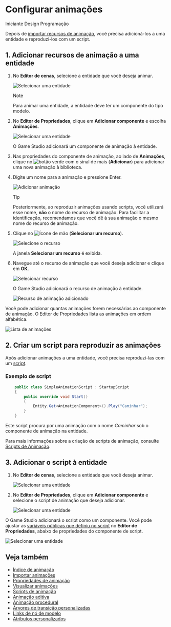 # Configurar animações

<span class="badge text-bg-primary">Iniciante</span>
<span class="badge text-bg-success">Design</span>
<x id="3"/>Programação<x id="4"/><span class="badge text-bg-success"></span>

Depois de [importar recursos de animação](import-animations.md), você precisa adicioná-los a uma entidade e reproduzi-los com um script.

## 1. Adicionar recursos de animação a uma entidade

1. No **Editor de cenas**, selecione a entidade que você deseja animar.

   ![Selecionar uma entidade](media/select-entity.png)

   > [!Note]
   > Para animar uma entidade, a entidade deve ter um componente do tipo modelo.

2. No **Editor de Propriedades**, clique em **Adicionar componente** e escolha **Animações**.

   ![Selecionar uma entidade](media/select-animation-component.png)

   O Game Studio adicionará um componente de animação à entidade.

3. Nas propriedades do componente de animação, ao lado de **Animações**, clique no ![botão verde](~/manual/game-studio/media/green-plus-icon.png) com o sinal de mais (**Adicionar**) para adicionar uma nova animação à biblioteca.

4. Digite um nome para a animação e pressione Enter.

   ![Adicionar animação](media/add-animation.png)

   > [!Tip]
   > Posteriormente, ao reproduzir animações usando scripts, você utilizará esse nome, **não** o nome do recurso de animação. Para facilitar a identificação, recomendamos que você dê à sua animação o mesmo nome do recurso de animação.

5. Clique no ![Ícone de mão](~/manual/game-studio/media/hand-icon.png) (**Selecionar um recurso**).

   ![Selecione o recurso](media/pick-asset-up.png)

   A janela **Selecionar um recurso** é exibida.

6. Navegue até o recurso de animação que você deseja adicionar e clique em **OK**.

   ![Selecionar recurso](media/asset-picker.png)

   O Game Studio adicionará o recurso de animação à entidade.

   ![Recurso de animação adicionado](media/animation-asset-added.png)

Você pode adicionar quantas animações forem necessárias ao componente de animação. O Editor de Propriedades lista as animações em ordem alfabética.

![Lista de animações](media/animations-list.png)

## 2. Criar um script para reproduzir as animações

Após adicionar animações a uma entidade, você precisa reproduzi-las com um [script](../scripts/index.md).

### Exemplo de script

```cs
    public class SimpleAnimationScript : StartupScript
    {
        public override void Start()
        {
            Entity.Get<AnimationComponent>().Play("Caminhar");
        }
    }
```

Este script procura por uma animação com o nome *Caminhar* sob o componente de animação na entidade.

Para mais informações sobre a criação de scripts de animação, consulte [Scripts de Animação](animation-scripts.md).

## 3. Adicionar o script à entidade

1. No **Editor de cenas**, selecione a entidade que você deseja animar.

   ![Selecionar uma entidade](media/select-entity.png)

2. No **Editor de Propriedades**, clique em **Adicionar componente** e selecione o script de animação que deseja adicionar.

   ![Selecionar uma entidade](media/add-animation-script-component.png)

O Game Studio adicionará o script como um componente. Você pode ajustar as [variáveis públicas que definiu no script](../scripts/public-properties-and-fields.md) no **Editor de Propriedades**, abaixo de propriedades do componente de script.

![Selecionar uma entidade](media/animations-setup3.png)

## Veja também

* [Índice de animação](index.md)
* [Importar animações](import-animations.md)
* [Propriedades de animação](animation-properties.md)
* [Visualizar animações](preview-animations.md)
* [Scripts de animação](animation-scripts.md)
* [Animação aditiva](additive-animation.md)
* [Animação procedural](procedural-animation.md)
* [Árvores de transição personalizadas](custom-blend-trees.md)
* [Links de nó de modelo](model-node-links.md)
* [Atributos personalizados](custom-attributes.md)